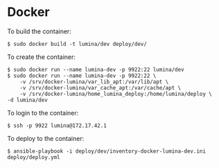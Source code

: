 
Docker
======

To build the container:

    $ sudo docker build -t lumina/dev deploy/dev/

To create the container:

    $ sudo docker run --name lumina-dev -p 9922:22 lumina/dev
    $ sudo docker run --name lumina-dev -p 9922:22 \
        -v /srv/docker-lumina/var_lib_apt:/var/lib/apt \
        -v /srv/docker-lumina/var_cache_apt:/var/cache/apt \
        -v /srv/docker-lumina/home_lumina_deploy:/home/lumina/deploy \
	-d lumina/dev

To login to the container:

    $ ssh -p 9922 lumina@172.17.42.1

To deploy to the container:

    $ ansible-playbook -i deploy/dev/inventory-docker-lumina-dev.ini deploy/deploy.yml
